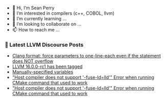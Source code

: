 - 👋 Hi, I’m Sean Perry
- 👀 I’m interested in compilers (c++, COBOL, llvm)
- 🌱 I’m currently learning ...
- 💞️ I’m looking to collaborate on ...
- 📫 How to reach me ...

<!---
s66perry/s66perry is a ✨ special ✨ repository because its `README.md` (this file) appears on your GitHub profile.
You can click the Preview link to take a look at your changes.
--->
### 📕 Latest LLVM Discourse Posts

<!-- DISCOURSE-LLVM:START -->
- [Clang format: force parameters to one-line-each even if the statement does NOT overflow](https://discourse.llvm.org/t/clang-format-force-parameters-to-one-line-each-even-if-the-statement-does-not-overflow/67903#post_2)
- [LLVM 16.0.0-rc1 has been tagged](https://discourse.llvm.org/t/llvm-16-0-0-rc1-has-been-tagged/68019#post_1)
- [Manually-specified variables](https://discourse.llvm.org/t/manually-specified-variables/68016#post_1)
- [&quot;Host compiler does not support &#39;-fuse-ld=lld&#39;&quot; Error when running CMake command that used to work](https://discourse.llvm.org/t/host-compiler-does-not-support-fuse-ld-lld-error-when-running-cmake-command-that-used-to-work/68008#post_5)
- [&quot;Host compiler does not support &#39;-fuse-ld=lld&#39;&quot; Error when running CMake command that used to work](https://discourse.llvm.org/t/host-compiler-does-not-support-fuse-ld-lld-error-when-running-cmake-command-that-used-to-work/68008#post_4)
<!-- DISCOURSE-LLVM:END -->
